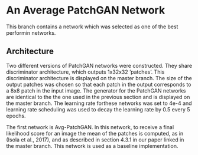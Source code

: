 # An Average PatchGAN Network
This branch contains a network which was selected as one of the best performin networks.

## Architecture
Two different versions of PatchGAN networks were constructed.
They share discriminator architecture, which outputs
1x32x32 ’patches’. This discriminator architecture is
displayed on the master branch. The size of the output patches was 
chosen so that each patch in the output corresponds to a 8x8
patch in the input image. The generator for the PatchGAN
networks are identical to the the one used in the previous
section and is displayed on the master branch. The learning 
rate forthese networks was set to 4e-4 and learning rate scheduling
was used to decay the learning rate by 0.5 every 5 epochs.

The first network is Avg-PatchGAN. In this network, to
receive a final likelihood score for an image the mean of
the patches is computed, as in (Isola et al., 2017), and as
described in section 4.3.1 in our paper linked in the master branch. 
This network is used as a baseline implementation.
